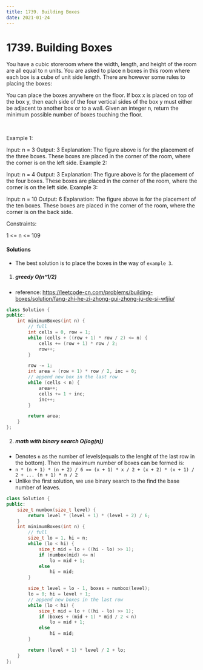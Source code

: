 ```yaml
---
title: 1739. Building Boxes
date: 2021-01-24
---
```


# 1739. Building Boxes

You have a cubic storeroom where the width, length, and height of the room are all equal to n units. You are asked to place n boxes in this room where each box is a cube of unit side length. There are however some rules to placing the boxes:

You can place the boxes anywhere on the floor.
If box x is placed on top of the box y, then each side of the four vertical sides of the box y must either be adjacent to another box or to a wall.
Given an integer n, return the minimum possible number of boxes touching the floor.

 

Example 1:



Input: n = 3
Output: 3
Explanation: The figure above is for the placement of the three boxes.
These boxes are placed in the corner of the room, where the corner is on the left side.
Example 2:



Input: n = 4
Output: 3
Explanation: The figure above is for the placement of the four boxes.
These boxes are placed in the corner of the room, where the corner is on the left side.
Example 3:



Input: n = 10
Output: 6
Explanation: The figure above is for the placement of the ten boxes.
These boxes are placed in the corner of the room, where the corner is on the back side.
 

Constraints:

1 <= n <= 109


#### Solutions

- The best solution is to place the boxes in the way of `example 3`.

1. ##### greedy O(n^1/2)

- reference: https://leetcode-cn.com/problems/building-boxes/solution/fang-zhi-he-zi-zhong-gui-zhong-ju-de-si-wfjiu/

```c++
class Solution {
public:
    int minimumBoxes(int n) {
        // full
        int cells = 0, row = 1;
        while (cells + ((row + 1) * row / 2) <= n) {
            cells += (row + 1) * row / 2;
            row++;
        }

        row -= 1;
        int area = (row + 1) * row / 2, inc = 0;
        // append new box in the last row
        while (cells < n) {
            area++;
            cells += 1 + inc;
            inc++;
        }

        return area;
    }
};
```

2. ##### math with binary search O(log(n))

- Denotes `n` as the number of levels(equals to the lenght of the last row in the bottom). Then the maximum number of boxes can be formed is:
- `n * (n + 1) * (n + 2) / 6 == (x + 1) * x / 2 + (x + 2) * (x + 1) / 2 + ... (n + 1) * n / 2`
- Unlike the first solution, we use binary search to the find the base number of leaves.

```c++
class Solution {
public:
    size_t numbox(size_t level) {
        return level * (level + 1) * (level + 2) / 6;
    }
    int minimumBoxes(int n) {
        // full
        size_t lo = 1, hi = n;
        while (lo < hi) {
            size_t mid = lo + ((hi - lo) >> 1);
            if (numbox(mid) <= n)
                lo = mid + 1;
            else
                hi = mid;
        }

        size_t level = lo - 1, boxes = numbox(level);
        lo = 0; hi = level + 1;
        // append new boxes in the last row
        while (lo < hi) {
            size_t mid = lo + ((hi - lo) >> 1);
            if (boxes + (mid + 1) * mid / 2 < n)
                lo = mid + 1;
            else
                hi = mid;
        }

        return (level + 1) * level / 2 + lo;
    }
};

```